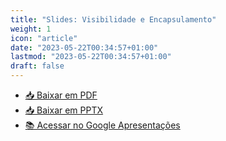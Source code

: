 ```yaml
---
title: "Slides: Visibilidade e Encapsulamento"
weight: 1
icon: "article"
date: "2023-05-22T00:34:57+01:00"
lastmod: "2023-05-22T00:34:57+01:00"
draft: false
---
```


- [📥 Baixar em PDF](/slides/Visibilidade-e-Encapsulamento/Visibilidade-e-Encapsulamento.pdf)
- [📥 Baixar em PPTX](/slides/Visibilidade-e-Encapsulamento/Visibilidade-e-Encapsulamento.pptx)
- [📚 Acessar no Google Apresentações](https://docs.google.com/presentation/d/1omlHb98ptakIyMHaIa9OGMj6_BBaPhZ1d1QlMG5FVj4/edit?usp=sharing)
